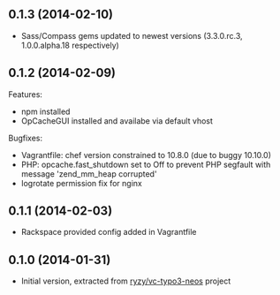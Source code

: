 ## 0.1.3 (2014-02-10)

- Sass/Compass gems updated to newest versions (3.3.0.rc.3, 1.0.0.alpha.18 respectively)

## 0.1.2 (2014-02-09)

Features:
- npm installed
- OpCacheGUI installed and availabe via default vhost

Bugfixes:
- Vagrantfile: chef version constrained to 10.8.0 (due to buggy 10.10.0)
- PHP: opcache.fast_shutdown set to Off to prevent PHP segfault with message 'zend_mm_heap corrupted'
- logrotate permission fix for nginx

## 0.1.1 (2014-02-03)

- Rackspace provided config added in Vagrantfile

## 0.1.0 (2014-01-31)

- Initial version, extracted from [ryzy/vc-typo3-neos](https://github.com/ryzy/vc-typo3-neos) project
